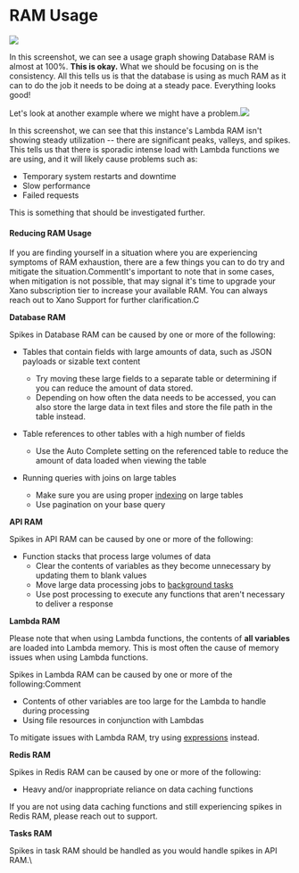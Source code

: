 # RAM Usage

![](https://files.gitbook.com/v0/b/gitbook-x-prod.appspot.com/o/spaces%2F-M8Si5XvG2QHSLi9JcVY%2Fuploads%2FJpxfXYc4Mk4iqiGa7wFc%2Fimage.png?alt=media\&token=66363a03-34a6-4b6f-9c4a-ca441a0993cf)

In this screenshot, we can see a usage graph showing Database RAM is almost at 100%. **This is okay.** What we should be focusing on is the consistency. All this tells us is that the database is using as much RAM as it can to do the job it needs to be doing at a steady pace. Everything looks good!

Let's look at another example where we might have a problem.![](https://files.gitbook.com/v0/b/gitbook-x-prod.appspot.com/o/spaces%2F-M8Si5XvG2QHSLi9JcVY%2Fuploads%2FSVKWvQg8qjoYLskZyUCo%2Fimage.png?alt=media\&token=0373aa27-8ec2-4446-b69d-8e3997a8cfa4)

In this screenshot, we can see that this instance's Lambda RAM isn't showing steady utilization -- there are significant peaks, valleys, and spikes. This tells us that there is sporadic intense load with Lambda functions we are using, and it will likely cause problems such as:

* Temporary system restarts and downtime
* Slow performance
* Failed requests

This is something that should be investigated further.

#### Reducing RAM Usage <a href="#reducing-ram-usage" id="reducing-ram-usage"></a>

If you are finding yourself in a situation where you are experiencing symptoms of RAM exhaustion, there are a few things you can to do try and mitigate the situation.CommentIt's important to note that in some cases, when mitigation is not possible, that may signal it's time to upgrade your Xano subscription tier to increase your available RAM. You can always reach out to Xano Support for further clarification.C

**Database RAM**

Spikes in Database RAM can be caused by one or more of the following:

* Tables that contain fields with large amounts of data, such as JSON payloads or sizable text content
  * Try moving these large fields to a separate table or determining if you can reduce the amount of data stored.
  * Depending on how often the data needs to be accessed, you can also store the large data in text files and store the file path in the table instead.
*   Table references to other tables with a high number of fields

    * Use the Auto Complete setting on the referenced table to reduce the amount of data loaded when viewing the table


* Running queries with joins on large tables
  * Make sure you are using proper [indexing](../../the-database/database-performance-and-maintenance/indexing.md) on large tables
  * Use pagination on your base query

**API RAM**

Spikes in API RAM can be caused by one or more of the following:

* Function stacks that process large volumes of data
  * Clear the contents of variables as they become unnecessary by updating them to blank values
  * Move large data processing jobs to [background tasks](../../the-function-stack/building-with-visual-development/background-tasks.md)​
  * Use post processing to execute any functions that aren't necessary to deliver a response

**Lambda RAM**

Please note that when using Lambda functions, the contents of **all variables** are loaded into Lambda memory. This is most often the cause of memory issues when using Lambda functions.

Spikes in Lambda RAM can be caused by one or more of the following:Comment

* Contents of other variables are too large for the Lambda to handle during processing
* Using file resources in conjunction with Lambdas

To mitigate issues with Lambda RAM, try using [expressions](https://app.gitbook.com/o/0ymx4h8tRV4biizkJcHo/s/-M8Si5XvG2QHSLi9JcVY/working-with-data/data-types/expressions) instead.

**Redis RAM**

Spikes in Redis RAM can be caused by one or more of the following:

* Heavy and/or inappropriate reliance on data caching functions

If you are not using data caching functions and still experiencing spikes in Redis RAM, please reach out to support.

**Tasks RAM**

Spikes in task RAM should be handled as you would handle spikes in API RAM.\
